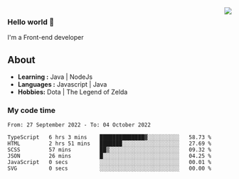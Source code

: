<img align='right' src="https://github-readme-stats.vercel.app/api?username=jumodada&show_icons=true&theme=vue">

### Hello world 👋

I'm a Front-end developer 
    
## About
-  **Learning :** Java | NodeJs
-  **Languages :** Javascript | Java
-  **Hobbies:** Dota | The Legend of Zelda

### My code time

<!--START_SECTION:waka-->

```text
From: 27 September 2022 - To: 04 October 2022

TypeScript   6 hrs 3 mins    ██████████████▓░░░░░░░░░░   58.73 %
HTML         2 hrs 51 mins   ███████░░░░░░░░░░░░░░░░░░   27.69 %
SCSS         57 mins         ██▒░░░░░░░░░░░░░░░░░░░░░░   09.32 %
JSON         26 mins         █░░░░░░░░░░░░░░░░░░░░░░░░   04.25 %
JavaScript   0 secs          ░░░░░░░░░░░░░░░░░░░░░░░░░   00.01 %
SVG          0 secs          ░░░░░░░░░░░░░░░░░░░░░░░░░   00.00 %
```

<!--END_SECTION:waka-->
